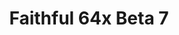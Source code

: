 ---
layout: post
title: Faithful 64x Beta 7
permalink: /faithful64x/B7
header-img: https://database.faithfulpack.net/images/website/posts/64x/B7.jpg

long_text: "The quality of the pack has drastically increased in the years that Faithful 64x has been actively developed, and this has led to many textures not matching the standards of new ones. The best way to fix this problem was to take a dedicated update give all of the offenders a makeover, and now this update is finally here. Every corner of the pack has been improved in some way, and even some 1.19.3 textures made their way into the pack as well."

changelog:
  - Beta 7:
    - Added:
      - Blocks:
        - Bamboo Blocks (HARYA)
        - Bamboo Planks (HARYA)
        - Bamboo Planks (HARYA)
        - Stripped Bamboo (HARYA)
      - Items:
        - Bamboo Raft (HARYA)
        - Hanging Signs (HARYA)
        - Goat Horn (HARYA)
      - Entities:
        - Vex (HARYA)
      - Effects:
        - Speed (DMgaming)
      - Added Bedrock UI
        - Creator Glyph Color (HARYA)
        - Tabs (HARYA)
        - Icon Spring (HARYA)
        - Icon Recipe Item (HARYA)
        - Icon Recipe Nature (HARYA)
        - Icon Recipe Equipment (HARYA)
        - Icon Fish Clownfish Raw (HARYA)
        - Icon Cookie (HARYA)
        - Icon Cake (HARYA)
        - Icon Bookshelf (HARYA)
        - Icon Armor (HARYA)
        - Icon Apple (HARYA)
        - Dressing Room Skins (HARYA)
        - Dressing Room Animation (HARYA)
        - Dressing Room Capes (HARYA)
        - XTab (HARYA)
    - Changed:
      - Blocks:
        - Bookshelf (HARYA)
        - Bricks (HARYA)
        - Cactus (HARYA)
        - Orange Tulip (HARYA)
        - White Tulip (HARYA)
        - Pink Tulip (HARYA)
        - Red Tulip (HARYA)
        - Mossy Cobblestone (HARYA)
        - Mossy Stone Bricks (HARYA)
        - Cocoa Beans (HARYA)
        - Spruce Trapdoor (HARYA)
        - Crimson Fungus (HARYA)
        - Warped Fungus (HARYA)
        - Composter (HARYA)
        - Blue Orchid (HARYA)
        - Lily Of The Valley (HARYA)
        - Potatoes (HARYA)
        - Sea Pickle (HARYA)
        - Stonecutter (HARYA)
        - Wither Rose (HARYA)
        - End Portal (HARYA)
        - Conduit (HARYA)
        - Soul Soil (HARYA)
        - Fire Coral (HARYA)
        - Sponge (HARYA)
        - Cake (HARYA)
        - Soul Sand (HARYA)
        - Jukebox Top (HARYA)
      - Items:
        - Fireball (HARYA)
        - Swords (HARYA)
        - Pickaxes (HARYA)
        - Axes (HARYA, DMgaming, Fabri)
        - Hoes (HARYA)
        - Sea Pickle (HARYA)
        - Fishing Rods (HARYA)
        - Horse Armors (HARYA)
        - Cake (HARYA)
        - Barrier (HARYA)
        - Bamboo (HARYA)
      - Armors:
        - Diamond (HARYA)
        - Iron (HARYA)
        - Golden (HARYA)
        - Leather (HARYA)
      - UIs:
        - Widgets (HARYA)
        - Accessibility (HARYA)
        - Checkbox (HARYA)
        - Tabs (Classy Cappy)
single-changelog: true
downloads:
  - 1.19.3 for Java Edition:
      CurseForge: https://www.curseforge.com/minecraft/texture-packs/faithful-64x/files/4174223
  - 1.19.x for Bedrock Edition:
      CurseForge: https://www.curseforge.com/minecraft-bedrock/addons/faithful-64x-bedrock/files/4174222
---